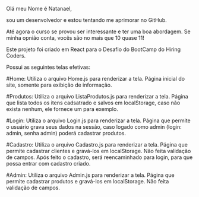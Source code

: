 Olá meu Nome é Natanael, 

sou um desenvolvedor e estou tentando me aprimorar no GitHub.

Até agora o curso se provou ser interessante e ter uma boa abordagem.
Se minha opnião conta, vocês são no mais que 10 quase 11!


Este projeto foi criado em React para o Desafio do BootCamp do Hiring Coders.

Possui as seguintes telas efetivas:

#Home: Utiliza o arquivo Home.js para renderizar a tela. Página inicial do site, somente para exibição de informação.

#Produtos: Utiliza o arquivo ListaProdutos.js para renderizar a tela. Página que lista todos os itens cadsatrado e salvos em localStorage, caso não exista nenhum, ele fornece um para exemplo.

#Login: Utiliza o arquivo Login.js para renderizar a tela. Página que permite o usuário grava seus dados na sessão, caso logado como admin (login: admin, senha admin) poderá cadastrar produtos.

#Cadastro: Utiliza o arquivo Cadastro.js para renderizar a tela. Página que permite cadastrar clientes e gravá-los em localStorage. Não feita validação de campos. Após feito o cadastro, será reencaminhado para login, para que possa entrar com cadastro criado.

#Admin: Utiliza o arquivo Admin.js para renderizar a tela. Página que permite cadastrar produtos e gravá-los em localStorage. Não feita validação de campos.
